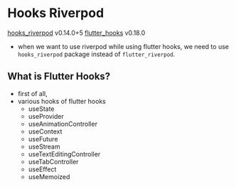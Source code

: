 # Hooks Riverpod
[hooks_riverpod](https://pub.dev/packages/hooks_riverpod) v0.14.0+5
[flutter_hooks](https://pub.dev/packages/flutter_hooks) v0.18.0

- when we want to use riverpod while using flutter hooks, we need to use `hooks_riverpod` package instead of `flutter_riverpod`. 

## What is Flutter Hooks?
- first of all, 
- various hooks of flutter hooks
    - useState
    - useProvider
    - useAnimationController
    - useContext
    - useFuture
    - useStream
    - useTextEditingController
    - useTabController
    - useEffect
    - useMemoized
